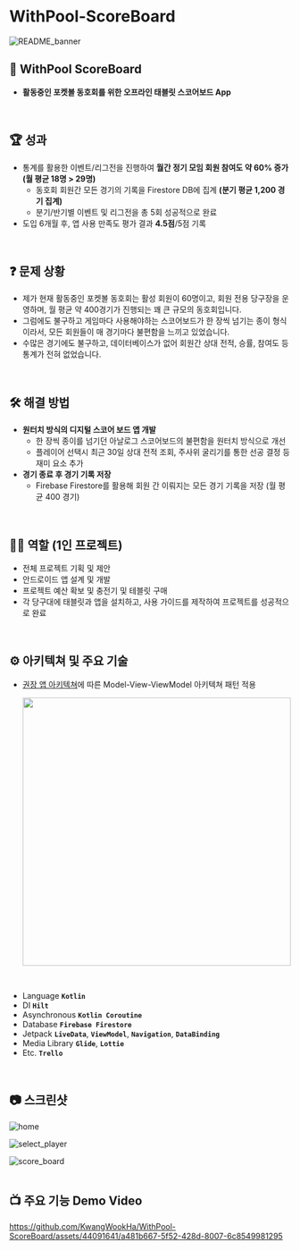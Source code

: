 # WithPool-ScoreBoard

![README_banner](https://github.com/KwangWookHa/WithPool-ScoreBoard/assets/44091641/1964913d-589c-44cb-a196-f140ad6fbd7c)


## 📱 WithPool ScoreBoard
- **활동중인 포켓볼 동호회를 위한 오프라인 태블릿 스코어보드 App**  
<br>

## 🏆 성과
- 통계를 활용한 이벤트/리그전을 진행하여 **월간 정기 모임 회원 참여도 약 60% 증가 (월 평균 18명 > 29명)**  
   - 동호회 회원간 모든 경기의 기록을 Firestore DB에 집계 **(분기 평균 1,200 경기 집계)**
   - 분기/반기별 이벤트 및 리그전을 총 5회 성공적으로 완료
- 도입 6개월 후, 앱 사용 만족도 평가 결과 **4.5점**/5점 기록
<br>

## ❓ 문제 상황
- 제가 현재 활동중인 포켓볼 동호회는 활성 회원이 60명이고, 회원 전용 당구장을 운영하며, 월 평균 약 400경기가 진행되는 꽤 큰 규모의 동호회입니다.
- 그럼에도 불구하고 게임마다 사용해야하는 스코어보드가 한 장씩 넘기는 종이 형식이라서, 모든 회원들이 매 경기마다 불편함을 느끼고 있었습니다.
- 수많은 경기에도 불구하고, 데이터베이스가 없어 회원간 상대 전적, 승률, 참여도 등 통계가 전혀 없었습니다.
<br>

## 🛠️ 해결 방법
- **원터치 방식의 디지털 스코어 보드 앱 개발**
  - 한 장씩 종이를 넘기던 아날로그 스코어보드의 불편함을 원터치 방식으로 개선
  - 플레이어 선택시 최근 30일 상대 전적 조회, 주사위 굴리기를 통한 선공 결정 등 재미 요소 추가
- **경기 종료 후 경기 기록 저장**
  - Firebase Firestore를 활용해 회원 간 이뤄지는 모든 경기 기록을 저장 (월 평균 400 경기)
<br>

## 🤚🏻 역할 (1인 프로젝트)
- 전체 프로젝트 기획 및 제안
- 안드로이드 앱 설계 및 개발
- 프로젝트 예산 확보 및 충전기 및 테블릿 구매
- 각 당구대에 태블릿과 앱을 설치하고, 사용 가이드를 제작하여 프로젝트를 성공적으로 완료
<br>

## ⚙️ 아키텍쳐 및 주요 기술
- [권장 앱 아키텍쳐](https://developer.android.com/topic/architecture?hl=ko#recommended-app-arch)에 따른 Model-View-ViewModel 아키텍쳐 패턴 적용

    <img src="https://github.com/KwangWookHa/WithPool-ScoreBoard/assets/44091641/57c0c432-3dc8-41d6-9c6f-d9b8edefe0b0" width=480>
<br>

- Language **`Kotlin`**
- DI **`Hilt`**
- Asynchronous **`Kotlin Coroutine`**
- Database **`Firebase Firestore`**
- Jetpack **`LiveData`**, **`ViewModel`**, **`Navigation`**, **`DataBinding`**
- Media Library **`Glide`**, **`Lottie`**
- Etc. **`Trello`**

<br>

## 📷 스크린샷

![home](https://github.com/KwangWookHa/WithPool-ScoreBoard/assets/44091641/41f940f0-cf7c-4adf-b0b3-a6796c9890c0)
  
![select_player](https://github.com/KwangWookHa/WithPool-ScoreBoard/assets/44091641/401a1c66-0e7a-4130-b0ff-cd5539364ae1)
  
![score_board](https://github.com/KwangWookHa/WithPool-ScoreBoard/assets/44091641/47cdedc7-acfb-4227-b033-5f32ace7e1c1)  
<br>

## 📺 주요 기능 Demo Video

https://github.com/KwangWookHa/WithPool-ScoreBoard/assets/44091641/a481b667-5f52-428d-8007-6c8549981295
